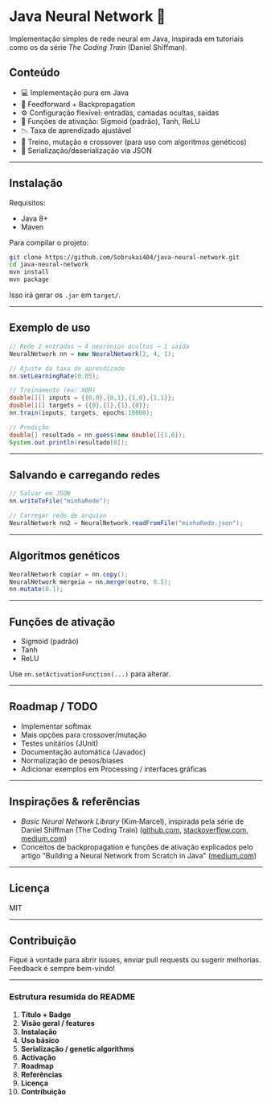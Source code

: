# Java Neural Network 🧠

Implementação simples de rede neural em Java, inspirada em tutoriais como os da série *The Coding Train* (Daniel Shiffman).

## Conteúdo

* 💻 Implementação pura em Java
* 🔁 Feedforward + Backpropagation
* ⚙️ Configuração flexível: entradas, camadas ocultas, saídas
* 🎯 Funções de ativação: Sigmoid (padrão), Tanh, ReLU
* 📉 Taxa de aprendizado ajustável
* 💾 Treino, mutação e crossover (para uso com algoritmos genéticos)
* 📂 Serialização/deserialização via JSON

---

## Instalação

Requisitos:

* Java 8+
* Maven

Para compilar o projeto:

```bash
git clone https://github.com/Sobrukai404/java-neural-network.git
cd java-neural-network
mvn install
mvn package
```

Isso irá gerar os `.jar` em `target/`.

---

## Exemplo de uso

```java
// Rede 2 entradas → 4 neurônios ocultos → 1 saída
NeuralNetwork nn = new NeuralNetwork(2, 4, 1);

// Ajuste da taxa de aprendizado
nn.setLearningRate(0.05);

// Treinamento (ex: XOR)
double[][] inputs = {{0,0},{0,1},{1,0},{1,1}};
double[][] targets = {{0},{1},{1},{0}};
nn.train(inputs, targets, epochs:10000);

// Predição
double[] resultado = nn.guess(new double[]{1,0});
System.out.println(resultado[0]);
```

---

## Salvando e carregando redes

```java
// Salvar em JSON
nn.writeToFile("minhaRede");

// Carregar rede de arquivo
NeuralNetwork nn2 = NeuralNetwork.readFromFile("minhaRede.json");
```

---

## Algoritmos genéticos

```java
NeuralNetwork copiar = nn.copy();
NeuralNetwork mergeia = nn.merge(outro, 0.5);
nn.mutate(0.1);
```

---

## Funções de ativação

* Sigmoid (padrão)
* Tanh
* ReLU

Use `nn.setActivationFunction(...)` para alterar.

---

## Roadmap / TODO

* Implementar softmax
* Mais opções para crossover/mutação
* Testes unitários (JUnit)
* Documentação automática (Javadoc)
* Normalização de pesos/biases
* Adicionar exemplos em Processing / interfaces gráficas

---

## Inspirações & referências

* *Basic Neural Network Library* (Kim‑Marcel), inspirada pela série de Daniel Shiffman (The Coding Train) ([github.com][1], [stackoverflow.com][2], [medium.com][3])
* Conceitos de backpropagation e funções de ativação explicados pelo artigo "Building a Neural Network from Scratch in Java" ([medium.com][3])

---

## Licença

MIT

---

## Contribuição

Fique à vontade para abrir issues, enviar pull requests ou sugerir melhorias. Feedback é sempre bem-vindo!

---

### Estrutura resumida do README

1. **Título + Badge**
2. **Visão geral / features**
3. **Instalação**
4. **Uso básico**
5. **Serialização / genetic algorithms**
6. **Activação**
7. **Roadmap**
8. **Referências**
9. **Licença**
10. **Contribuição**

[1]: https://github.com/kim-marcel/basic_neural_network?utm_source=chatgpt.com "A very basic Java Neural Network Library. - GitHub"
[2]: https://stackoverflow.com/questions/5750061/javanns-parsing-the-created-neural-network?utm_source=chatgpt.com "java - JavaNNS - Parsing the created Neural Network - Stack Overflow"
[3]: https://medium.com/%40nirmal1067/building-a-neural-network-from-scratch-in-java-a-step-by-step-guide-4d06afc5ad1d?utm_source=chatgpt.com "Building a Neural Network from Scratch in Java - Medium"
